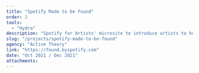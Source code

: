 ```yaml
---
title: "Spotify Made to be Found"
order: 2
tools:
  - "Hydra"
description: "Spotify for Artists' microsite to introduce artists to how fans discover their music on Spotify."
slug: "/projects/spotify-made-to-be-found"
agency: "Active Theory"
link: "https://found.byspotify.com"
date: "Oct 2021 / Dec 2021"
attachments:
---
```

